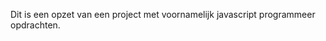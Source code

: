 Dit is een opzet van een project met voornamelijk javascript programmeer opdrachten.


































